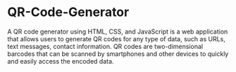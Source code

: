 # QR-Code-Generator
A QR code generator using HTML, CSS, and JavaScript is a web application that allows users to generate QR codes for any type of data, such as URLs, text messages, contact information. QR codes are two-dimensional barcodes that can be scanned by smartphones and other devices to quickly and easily access the encoded data.
